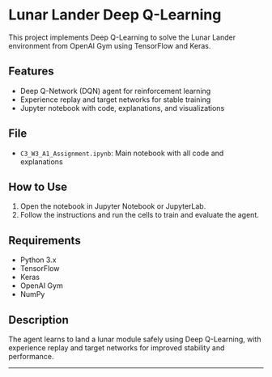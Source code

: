 # Lunar Lander Deep Q-Learning

This project implements Deep Q-Learning to solve the Lunar Lander environment from OpenAI Gym using TensorFlow and Keras.

## Features

- Deep Q-Network (DQN) agent for reinforcement learning
- Experience replay and target networks for stable training
- Jupyter notebook with code, explanations, and visualizations

## File

- `C3_W3_A1_Assignment.ipynb`: Main notebook with all code and explanations

## How to Use

1. Open the notebook in Jupyter Notebook or JupyterLab.
2. Follow the instructions and run the cells to train and evaluate the agent.

## Requirements

- Python 3.x
- TensorFlow
- Keras
- OpenAI Gym
- NumPy

## Description

The agent learns to land a lunar module safely using Deep Q-Learning, with experience replay and target networks for improved stability and performance.

---

